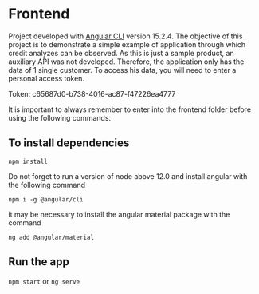 # Frontend

Project developed with [Angular CLI](https://github.com/angular/angular-cli) version 15.2.4.
The objective of this project is to demonstrate a simple example of application through which credit analyzes can be observed.
As this is just a sample product, an auxiliary API was not developed. Therefore, the application only has the data of 1 single customer. To access his data, you will need to enter a personal access token.

Token: c65687d0-b738-4016-ac87-f47226ea4777

It is important to always remember to enter into the frontend folder before using the following commands.

## To install dependencies

`npm install`

Do not forget to run a version of node above 12.0 and install angular with the following command

`npm i -g @angular/cli`

it may be necessary to install the angular material package with the command

`ng add @angular/material`

## Run the app

`npm start` or `ng serve`
